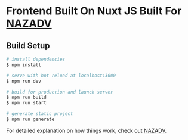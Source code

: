 # Frontend Built On Nuxt JS Built For [NAZADV](https://naznuts.com)

## Build Setup

```bash
# install dependencies
$ npm install

# serve with hot reload at localhost:3000
$ npm run dev

# build for production and launch server
$ npm run build
$ npm run start

# generate static project
$ npm run generate
```

For detailed explanation on how things work, check out [NAZADV](https://nazadv.com).
